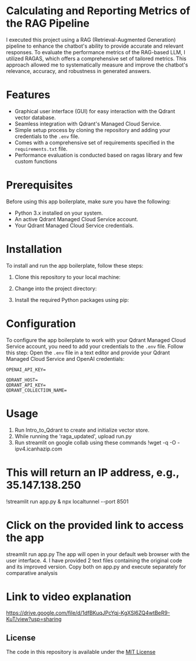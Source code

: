 # Calculating and Reporting Metrics of the RAG Pipeline


I executed this project using a RAG (Retrieval-Augmented Generation) pipeline to enhance the chatbot's ability to provide accurate and relevant responses. To evaluate the performance metrics of the RAG-based LLM, I utilized RAGAS, which offers a comprehensive set of tailored metrics. This approach allowed me to systematically measure and improve the chatbot's relevance, accuracy, and robustness in generated answers.

# Features

- Graphical user interface (GUI) for easy interaction with the Qdrant vector database.
- Seamless integration with Qdrant's Managed Cloud Service.
- Simple setup process by cloning the repository and adding your credentials to the `.env` file.
- Comes with a comprehensive set of requirements specified in the `requirements.txt` file.
- Performance evaluation is conducted based on ragas library and few custom functions

# Prerequisites

Before using this app boilerplate, make sure you have the following:

- Python 3.x installed on your system.
- An active Qdrant Managed Cloud Service account.
- Your Qdrant Managed Cloud Service credentials.

# Installation

To install and run the app boilerplate, follow these steps:

1. Clone this repository to your local machine:


2. Change into the project directory:

3. Install the required Python packages using pip:


# Configuration

To configure the app boilerplate to work with your Qdrant Managed Cloud Service account, you need to add your credentials to the `.env` file. Follow this step:
Open the `.env` file in a text editor and provide your Qdrant Managed Cloud Service and OpenAI   credentials:

```plaintext
OPENAI_API_KEY=

QDRANT_HOST=
QDRANT_API_KEY=
QDRANT_COLLECTION_NAME=
```

# Usage
1. Run Intro_to_Qdrant to create and initialize vector store.
2. While running the 'raga_updated', upload run.py
3. Run streamlit on google collab using these commands
!wget -q -O - ipv4.icanhazip.com
# This will return an IP address, e.g., 35.147.138.250
!streamlit run app.py & npx localtunnel --port 8501
# Click on the provided link to access the app
streamlit run app.py
The app will open in your default web browser with the user interface.
4. I have provided 2 text files containing the original code and its improved version. Copy both on app.py  and execute separately for comparative analysis

# Link to video explanation
https://drive.google.com/file/d/1dfBKuqJPcYqj-KgXSl6ZQ4wtBeR9-KuT/view?usp=sharing

## License

The code in this repository is available under the [MIT License](LICENSE)
